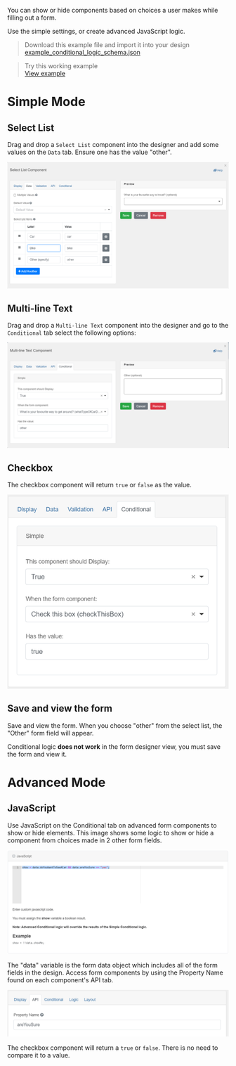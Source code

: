 You can show or hide components based on choices a user makes while filling out a form. 

Use the simple settings, or create advanced JavaScript logic.

> Download this example file and import it into your design<br>
> [example_conditional_logic_schema.json](examples/example_conditional_logic_schema.json)

> Try this working example<br>
> [View example](https://chefs.pathfinder.gov.bc.ca/app/form/submit?f=9bc36ebf-c6c3-4f5a-9a8d-ea9e8acb0ded)

# Simple Mode

## Select List
Drag and drop a `Select List` component into the designer and add some values on the `Data` tab. Ensure one has the value "other".

![](images/conditional_select_list.png) 

## Multi-line Text
Drag and drop a `Multi-line Text` component into the designer and go to the `Conditional` tab select the following options:

![Enter True, the select list, and "other".](images/conditional_multi_line.png) 

## Checkbox
The checkbox component will return `true` or `false` as the value. 

![](images/conditional_checkbox.png)

## Save and view the form
Save and view the form. When you choose "other" from the select list, the "Other" form field will appear.

Conditional logic **does not work** in the form designer view, you must save the form and view it.

# Advanced Mode

## JavaScript
Use JavaScript on the Conditional tab on advanced form components to show or hide elements. This image shows some logic to show or hide a component from choices made in 2 other form fields.

![show = data.checkbox && data.areYouSure == "yes"](images/conditional_js.png)

The "data" variable is the form data object which includes all of the form fields in the design. Access form components by using the Property Name found on each component's API tab.

![](images/conditional_property_name.png)

The checkbox component will return a `true` or `false`. There is no need to compare it to a value.